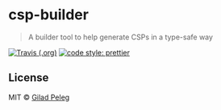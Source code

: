 # csp-builder
> A builder tool to help generate CSPs in a type-safe way

[![Travis (.org)](https://img.shields.io/travis/pgilad/csp-builder.svg?style=for-the-badge)](https://travis-ci.org/pgilad/csp-builder)
[![code style: prettier](https://img.shields.io/badge/code_style-prettier-ff69b4.svg?style=for-the-badge)](https://github.com/prettier/prettier)

## License

MIT © [Gilad Peleg](https://www.giladpeleg.com)
